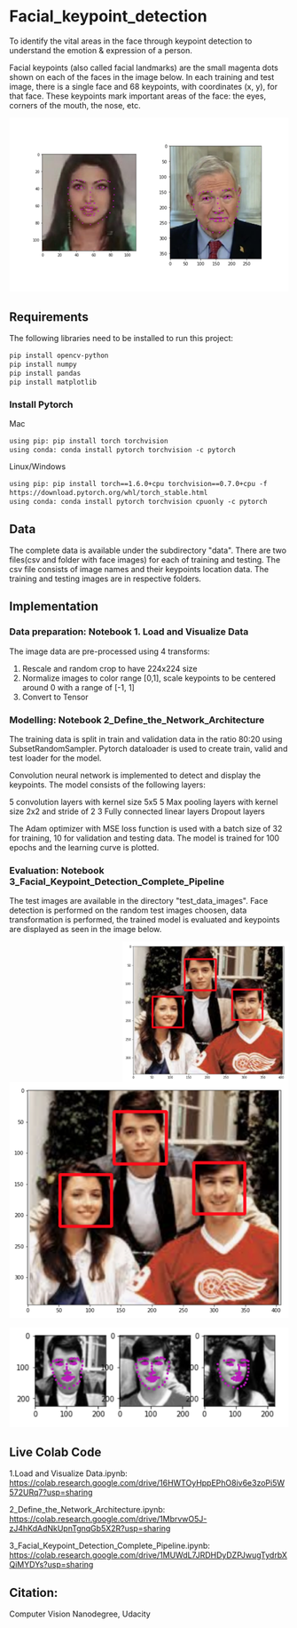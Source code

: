 # Facial_keypoint_detection

To identify the vital areas in the face through keypoint detection to understand the emotion & expression of a person. 

Facial keypoints (also called facial landmarks) are the small magenta dots shown on each of the faces in the image below. In each training and test image, 
there is a single face and 68 keypoints, with coordinates (x, y), for that face. These keypoints mark important areas of the face: the eyes, corners of the mouth, the nose, etc. 

![alt text](https://github.com/gprashmi/Facial_keypoint_detection/blob/master/images/key_pts_example.png?raw=true)

## Requirements

The following libraries need to be installed to run this project:

```
pip install opencv-python
pip install numpy
pip install pandas
pip install matplotlib
```

### Install Pytorch

Mac 
```
using pip: pip install torch torchvision
using conda: conda install pytorch torchvision -c pytorch
```
Linux/Windows
```
using pip: pip install torch==1.6.0+cpu torchvision==0.7.0+cpu -f https://download.pytorch.org/whl/torch_stable.html
using conda: conda install pytorch torchvision cpuonly -c pytorch
```
## Data

The complete data is available under the subdirectory "data". There are two files(csv and folder with face images) for each of training and testing. The csv file consists of image names and their keypoints location data. The training and testing images are in respective folders.

## Implementation

### Data preparation: Notebook 1. Load and Visualize Data

The image data are pre-processed using 4 transforms: 

  1. Rescale and random crop to have 224x224 size
  2. Normalize images to color range [0,1], scale keypoints to be centered around 0 with a range of [-1, 1]
  3. Convert to Tensor
  
### Modelling: Notebook 2_Define_the_Network_Architecture

The training data is split in train and validation data in the ratio 80:20 using SubsetRandomSampler. Pytorch dataloader is used to create train, valid and test loader for the model. 

Convolution neural network is implemented to detect and display the keypoints. The model consists of the following layers:

  5 convolution layers with kernel size 5x5
  5 Max pooling layers with kernel size 2x2 and stride of 2
  3 Fully connected linear layers
  Dropout layers
  
The Adam optimizer with MSE loss function is used with a batch size of 32 for training, 10 for validation and testing data. The model is trained for 100 epochs and the learning curve is plotted.

### Evaluation: Notebook 3_Facial_Keypoint_Detection_Complete_Pipeline

The test images are available in the directory "test_data_images". Face detection is performed on the random test images choosen, data transformation is performed, the trained model is evaluated and keypoints are displayed as seen in the image below.

<img src="https://github.com/gprashmi/Facial_keypoint_detection/blob/master/images/test_image1.png" width="300" align=right>

![alt text](https://github.com/gprashmi/Facial_keypoint_detection/blob/master/images/test_image1.png?raw=true)

![alt text](https://github.com/gprashmi/Facial_keypoint_detection/blob/master/images/test_result1.png?raw=true)

## Live Colab Code 

1.Load and Visualize Data.ipynb: https://colab.research.google.com/drive/16HWTOyHppEPhO8iv6e3zoPi5W572URq7?usp=sharing

2_Define_the_Network_Architecture.ipynb: https://colab.research.google.com/drive/1MbrvwO5J-zJ4hKdAdNkUpnTgnqGb5X2R?usp=sharing

3_Facial_Keypoint_Detection_Complete_Pipeline.ipynb: https://colab.research.google.com/drive/1MUWdL7JRDHDyDZPJwugTydrbXQiMYDYs?usp=sharing


## Citation: 

Computer Vision Nanodegree, Udacity






